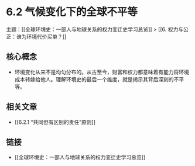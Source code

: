# 6.2 气候变化下的全球不平等

主题：[[全球环境史：一部人与地球关系的权力变迁史学习总览]] > [[6. 权力与公正：谁为环境代价买单？]]

## 核心概念

- 环境变化从来不是均匀分布的。从古至今，财富和权力都意味着有能力将环境成本转嫁给他人。理解环境史的最后一个维度，就是揭示其背后深刻的不平等。

## 相关文章

- [[6.2.1 “共同但有区别的责任”原则]]

## 链接

- [[全球环境史：一部人与地球关系的权力变迁史学习总览]]
